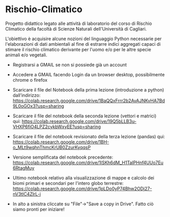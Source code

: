 # Rischio-Climatico

Progetto didattico legato alle attività di laboratorio del corso di Rischio Climatico della facoltà di Scienze Naturali 
dell'Università di Cagliari.

L'obiettivo è acquisire alcune nozioni del linguaggio Python necessarie per l'elaborazioni di dati ambientali al fine di estrarre 
indici aggregati capaci di stimare il rischio climatico derivante per l'uomo e/o per le altre specie animali e/o vegetali.

- Registrarsi a GMAIL se non si possiede già un account

- Accedere a GMAIL facendo Login da un browser desktop, possibilmente chrome o firefox

- Scaricare il file del Notebook della prima lezione (introduzione a python) dall’indirizzo:
 https://colab.research.google.com/drive/1BaQQxFrrr2b2AvAJNKvHA7Bd9L0oGOx3?usp=sharing
 
- Scaricare il file del notebook della seconda lezione (vettori e matrici) qui: https://colab.research.google.com/drive/19Q5bLLB3u-VHXP6fiO4LPZ2cykbWxyEE?usp=sharing

- Scaricare il file del notebook revisionato della terza lezione (pandas) qui: https://colab.research.google.com/drive/1BH-o_MLt9wqhnThmcKrUB0ZzurKyqqsP

- Versione semplificata del notebook precedente: https://colab.research.google.com/drive/1lSKh6dM_H1TaIPHnf4UUo7Eu6RtagMuy

- Ultimo notebook relativo alla visualizzazione di mappe e calcolo dei biomi primari e secondari per l'intero globo terrestre: https://colab.research.google.com/drive/1pLDo0yP74Bhw2ODj27-nV3tlC4ZlrL-i

- In alto a sinistra cliccate su "File"->"Save a copy in Drive". Fatto ciò siamo pronti per iniziare!
